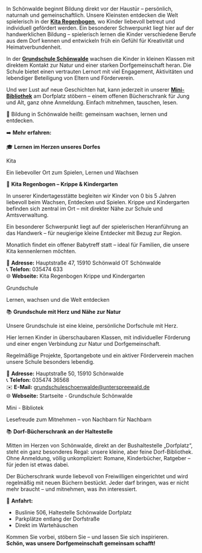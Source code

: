 
<!-- INTRO_TEXT_START -->

In Schönwalde beginnt Bildung direkt vor der Haustür – persönlich, naturnah und gemeinschaftlich. Unsere Kleinsten entdecken die Welt spielerisch in der [**Kita Regenbogen**](/education#kita "Klick mich!"), wo Kinder liebevoll betreut und individuell gefördert werden. Ein besonderer Schwerpunkt liegt hier auf der handwerklichen Bildung – spielerisch lernen die Kinder verschiedene Berufe aus dem Dorf kennen und entwickeln früh ein Gefühl für Kreativität und Heimatverbundenheit.

In der [**Grundschule Schönwalde**](/education#grundschule "Klick mich!") wachsen die Kinder in kleinen Klassen mit direktem Kontakt zur Natur und einer starken Dorfgemeinschaft heran. Die Schule bietet einen vertrauten Lernort mit viel Engagement, Aktivitäten und lebendiger Beteiligung von Eltern und Förderverein.

Und wer Lust auf neue Geschichten hat, kann jederzeit in unserer [**Mini-Bibliothek**](/education#mini-bibliotek "Klick mich!") am Dorfplatz stöbern – einem offenen Bücherschrank für Jung und Alt, ganz ohne Anmeldung. Einfach mitnehmen, tauschen, lesen.

📖 Bildung in Schönwalde heißt: gemeinsam wachsen, lernen und entdecken.

➡️ **Mehr erfahren:**
<!-- INTRO_TEXT_END -->

<!-- SEPARATE_TEXT_START -->
🎓 **Lernen im Herzen unseres Dorfes**
<!-- SEPARATE_TEXT_END -->

<!-- KITA_NAME_START --> 
Kita 
<!-- KITA_NAME_END -->

<!-- KITA_SLOGAN_START -->
Ein liebevoller Ort zum Spielen, Lernen und Wachsen
<!-- KITA_SLOGAN_END -->

<!-- KITA_TEXT_START -->
🎨 **Kita Regenbogen – Krippe & Kindergarten**

In unserer Kindertagesstätte begleiten wir Kinder von 0 bis 5 Jahren liebevoll beim Wachsen, Entdecken und Spielen. Krippe und Kindergarten befinden sich zentral im Ort – mit direkter Nähe zur Schule und Amtsverwaltung.  

Ein besonderer Schwerpunkt liegt auf der spielerischen Heranführung an das Handwerk – für neugierige kleine Entdecker mit Bezug zur Region.  

Monatlich findet ein offener Babytreff statt – ideal für Familien, die unsere Kita kennenlernen möchten.  

📍 **Adresse:** Hauptstraße 47, 15910 Schönwald OT Schönwalde  
📞 **Telefon:** 035474 633  
🌐 **Webseite:** Kita Regenbogen Krippe und Kindergarten  
<!-- KITA_TEXT_END -->

<!-- GRUNDSCHULE_NAME_START --> 
Grundschule 
<!-- GRUNDSCHULE_NAME_END -->

<!-- GRUNDSCHULE_SLOGAN_START -->
Lernen, wachsen und die Welt entdecken
<!-- GRUNDSCHULE_SLOGAN_END -->

<!-- GRUNDSCHULE_TEXT_START -->
📚 **Grundschule mit Herz und Nähe zur Natur**  

Unsere Grundschule ist eine kleine, persönliche Dorfschule mit Herz.  

Hier lernen Kinder in überschaubaren Klassen, mit individueller Förderung und einer engen Verbindung zur Natur und Dorfgemeinschaft.  

Regelmäßige Projekte, Sportangebote und ein aktiver Förderverein machen unsere Schule besonders lebendig.  

📍 **Adresse:** Hauptstraße 50, 15910 Schönwalde  
📞 **Telefon:** 035474 36568  
✉️ **E-Mail:** grundschuleschoenwalde@unterspreewald.de  
🌐 **Webseite:** Startseite - Grundschule Schönwalde  
<!-- GRUNDSCHULE_TEXT_END -->

<!-- MINIBIBLIOTEK_NAME_START --> 
Mini - Bibliotek 
<!-- MINIBIBLIOTEK_NAME_END -->

<!-- MINIBIBLIOTEK_SLOGAN_START -->
Lesefreude zum Mitnehmen – von Nachbarn für Nachbarn
<!-- MINIBIBLIOTEK_SLOGAN_END -->

<!-- MINIBIBLIOTEK_TEXT_START -->
📚 **Dorf-Bücherschrank an der Haltestelle**  

Mitten im Herzen von Schönwalde, direkt an der Bushaltestelle „Dorfplatz“, steht ein ganz besonderes Regal: unsere kleine, aber feine Dorf-Bibliothek. Ohne Anmeldung, völlig unkompliziert: Romane, Kinderbücher, Ratgeber – für jeden ist etwas dabei.  

Der Bücherschrank wurde liebevoll von Freiwilligen eingerichtet und wird regelmäßig mit neuen Büchern bestückt. Jeder darf bringen, was er nicht mehr braucht – und mitnehmen, was ihn interessiert.  

📍 **Anfahrt:**  
* Buslinie 506, Haltestelle Schönwalde Dorfplatz  
* Parkplätze entlang der Dorfstraße  
* Direkt im Wartehäuschen  

Kommen Sie vorbei, stöbern Sie – und lassen Sie sich inspirieren.  
**Schön, was unsere Dorfgemeinschaft gemeinsam schafft!**  
<!-- MINIBIBLIOTEK_TEXT_END -->
